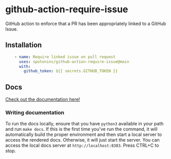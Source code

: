 # github-action-require-issue

GitHub action to enforce that a PR has been appropriately linked to a GitHub Issue.

## Installation

```yaml
    - name: Require linked issue on pull request
      uses: spotoninc/github-action-require-issue@main
      with:
        github_token: ${{ secrets.GITHUB_TOKEN }}
```

## Docs

[Check out the documentation here!][docs]

### Writing documentation

To run the docs locally, ensure that you have `python3` available in your path and
run `make docs`.
If this is the first time you've run the command, it will automatically build
the proper environment and then start a local server to access the rendered docs.
Otherwise, it will just start the server.
You can access the local docs server at `http://localhost:8383`. Press CTRL+C to stop.

[docs]: https://spotoninc.github.io/github-action-require-issue
